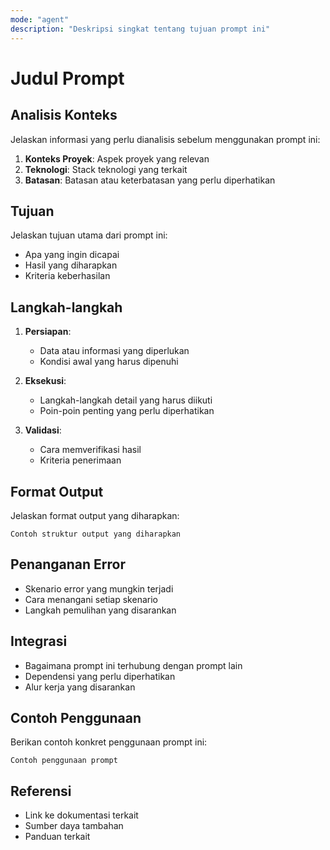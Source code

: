 ```yaml
---
mode: "agent"
description: "Deskripsi singkat tentang tujuan prompt ini"
---
```

# Judul Prompt

## Analisis Konteks
Jelaskan informasi yang perlu dianalisis sebelum menggunakan prompt ini:
1. **Konteks Proyek**: Aspek proyek yang relevan
2. **Teknologi**: Stack teknologi yang terkait
3. **Batasan**: Batasan atau keterbatasan yang perlu diperhatikan

## Tujuan
Jelaskan tujuan utama dari prompt ini:
- Apa yang ingin dicapai
- Hasil yang diharapkan
- Kriteria keberhasilan

## Langkah-langkah
1. **Persiapan**:
   - Data atau informasi yang diperlukan
   - Kondisi awal yang harus dipenuhi

2. **Eksekusi**:
   - Langkah-langkah detail yang harus diikuti
   - Poin-poin penting yang perlu diperhatikan

3. **Validasi**:
   - Cara memverifikasi hasil
   - Kriteria penerimaan

## Format Output
Jelaskan format output yang diharapkan:
```
Contoh struktur output yang diharapkan
```

## Penanganan Error
- Skenario error yang mungkin terjadi
- Cara menangani setiap skenario
- Langkah pemulihan yang disarankan

## Integrasi
- Bagaimana prompt ini terhubung dengan prompt lain
- Dependensi yang perlu diperhatikan
- Alur kerja yang disarankan

## Contoh Penggunaan
Berikan contoh konkret penggunaan prompt ini:
```
Contoh penggunaan prompt
```

## Referensi
- Link ke dokumentasi terkait
- Sumber daya tambahan
- Panduan terkait
